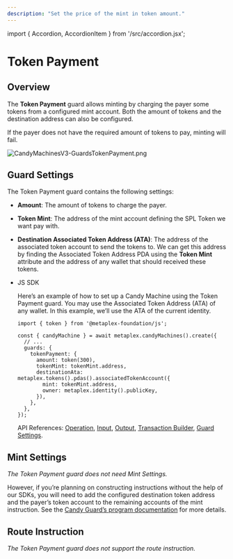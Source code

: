 ```yaml
---
description: "Set the price of the mint in token amount."
---
```


import { Accordion, AccordionItem } from '/src/accordion.jsx';

# Token Payment

## Overview

The **Token Payment** guard allows minting by charging the payer some tokens from a configured mint account. Both the amount of tokens and the destination address can also be configured.

If the payer does not have the required amount of tokens to pay, minting will fail.

![CandyMachinesV3-GuardsTokenPayment.png](https://s3-us-west-2.amazonaws.com/secure.notion-static.com/865add5e-c729-4e56-899d-f7c239cc5764/CandyMachinesV3-GuardsTokenPayment.png)

## Guard Settings

The Token Payment guard contains the following settings:

- **Amount**: The amount of tokens to charge the payer.
- **Token Mint**: The address of the mint account defining the SPL Token we want pay with.
- **Destination Associated Token Address (ATA)**: The address of the associated token account to send the tokens to. We can get this address by finding the Associated Token Address PDA using the **Token Mint** attribute and the address of any wallet that should received these tokens.

- JS SDK
    
    Here’s an example of how to set up a Candy Machine using the Token Payment guard. You may use the Associated Token Address (ATA) of any wallet. In this example, we’ll use the ATA of the current identity.
    
    ```tsx
    import { token } from '@metaplex-foundation/js';
    
    const { candyMachine } = await metaplex.candyMachines().create({
      // ...
      guards: {
        tokenPayment: {
          amount: token(300),
          tokenMint: tokenMint.address,
          destinationAta: metaplex.tokens().pdas().associatedTokenAccount({
            mint: tokenMint.address,
            owner: metaplex.identity().publicKey,
          }),
        },
      },
    });
    ```
    
    API References: [Operation](https://metaplex-foundation.github.io/js/classes/js.CandyMachineClient.html#create), [Input](https://metaplex-foundation.github.io/js/types/js.CreateCandyMachineInput.html), [Output](https://metaplex-foundation.github.io/js/types/js.CreateCandyMachineOutput.html), [Transaction Builder](https://metaplex-foundation.github.io/js/classes/js.CandyMachineBuildersClient.html#create), [Guard Settings](https://metaplex-foundation.github.io/js/types/js.TokenPaymentGuardSettings.html).
    

## Mint Settings

*The Token Payment guard does not need Mint Settings.*

However, if you’re planning on constructing instructions without the help of our SDKs, you will need to add the configured destination token address and the payer’s token account to the remaining accounts of the mint instruction. See the [Candy Guard’s program documentation](https://github.com/metaplex-foundation/mpl-candy-guard#tokenpayment) for more details.

## Route Instruction

*The Token Payment guard does not support the route instruction.*
